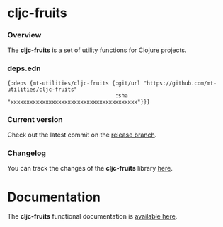 
# cljc-fruits

### Overview

The <strong>cljc-fruits</strong> is a set of utility functions for Clojure projects.

### deps.edn

```
{:deps {mt-utilities/cljc-fruits {:git/url "https://github.com/mt-utilities/cljc-fruits"
                                  :sha     "xxxxxxxxxxxxxxxxxxxxxxxxxxxxxxxxxxxxxxxx"}}}
```

### Current version

Check out the latest commit on the [release branch](https://github.com/mt-utilities/cljc-fruits/tree/release).

### Changelog

You can track the changes of the <strong>cljc-fruits</strong> library [here](CHANGES.md).

# Documentation

The <strong>cljc-fruits</strong> functional documentation is [available here](https://mt-utilities.github.io/cljc-fruits).
